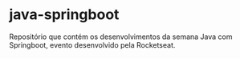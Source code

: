 # java-springboot
Repositório que contém os desenvolvimentos da semana Java com Springboot, evento desenvolvido pela Rocketseat.
